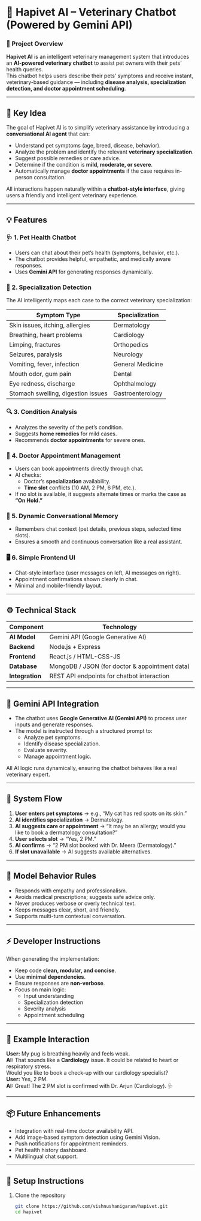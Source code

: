 # 🐾 Hapivet AI – Veterinary Chatbot (Powered by Gemini API)

### 🚀 Project Overview
**Hapivet AI** is an intelligent veterinary management system that introduces an **AI-powered veterinary chatbot** to assist pet owners with their pets’ health queries.  
This chatbot helps users describe their pets’ symptoms and receive instant, veterinary-based guidance — including **disease analysis, specialization detection, and doctor appointment scheduling**.

---

## 🧠 Key Idea

The goal of Hapivet AI is to simplify veterinary assistance by introducing a **conversational AI agent** that can:
- Understand pet symptoms (age, breed, disease, behavior).
- Analyze the problem and identify the relevant **veterinary specialization**.
- Suggest possible remedies or care advice.
- Determine if the condition is **mild, moderate, or severe**.
- Automatically manage **doctor appointments** if the case requires in-person consultation.

All interactions happen naturally within a **chatbot-style interface**, giving users a friendly and intelligent veterinary experience.

---

## 💡 Features

### 🩺 1. Pet Health Chatbot
- Users can chat about their pet’s health (symptoms, behavior, etc.).
- The chatbot provides helpful, empathetic, and medically aware responses.
- Uses **Gemini API** for generating responses dynamically.

### 🧩 2. Specialization Detection
The AI intelligently maps each case to the correct veterinary specialization:

| Symptom Type | Specialization |
|---------------|----------------|
| Skin issues, itching, allergies | Dermatology |
| Breathing, heart problems | Cardiology |
| Limping, fractures | Orthopedics |
| Seizures, paralysis | Neurology |
| Vomiting, fever, infection | General Medicine |
| Mouth odor, gum pain | Dental |
| Eye redness, discharge | Ophthalmology |
| Stomach swelling, digestion issues | Gastroenterology |

### 🔍 3. Condition Analysis
- Analyzes the severity of the pet’s condition.
- Suggests **home remedies** for mild cases.
- Recommends **doctor appointments** for severe ones.

### 📅 4. Doctor Appointment Management
- Users can book appointments directly through chat.  
- AI checks:
  - Doctor’s **specialization** availability.  
  - **Time slot** conflicts (10 AM, 2 PM, 6 PM, etc.).  
- If no slot is available, it suggests alternate times or marks the case as **“On Hold.”**

### 💬 5. Dynamic Conversational Memory
- Remembers chat context (pet details, previous steps, selected time slots).
- Ensures a smooth and continuous conversation like a real assistant.

### 🖥️ 6. Simple Frontend UI
- Chat-style interface (user messages on left, AI messages on right).  
- Appointment confirmations shown clearly in chat.  
- Minimal and mobile-friendly layout.

---

## ⚙️ Technical Stack

| Component | Technology |
|------------|-------------|
| **AI Model** | Gemini API (Google Generative AI) |
| **Backend** | Node.js + Express |
| **Frontend** | React.js / HTML-CSS-JS |
| **Database** | MongoDB / JSON (for doctor & appointment data) |
| **Integration** | REST API endpoints for chatbot interaction |

---

## 🧠 Gemini API Integration

- The chatbot uses **Google Generative AI (Gemini API)** to process user inputs and generate responses.
- The model is instructed through a structured prompt to:
  - Analyze pet symptoms.
  - Identify disease specialization.
  - Evaluate severity.
  - Manage appointment logic.

All AI logic runs dynamically, ensuring the chatbot behaves like a real veterinary expert.

---

## 🧩 System Flow

1. **User enters pet symptoms** → e.g., “My cat has red spots on its skin.”  
2. **AI identifies specialization** → Dermatology.  
3. **AI suggests care or appointment** → “It may be an allergy; would you like to book a dermatology consultation?”  
4. **User selects slot** → “Yes, 2 PM.”  
5. **AI confirms** → “2 PM slot booked with Dr. Meera (Dermatology).”  
6. **If slot unavailable** → AI suggests available alternatives.  

---

## 🔐 Model Behavior Rules

- Responds with empathy and professionalism.  
- Avoids medical prescriptions; suggests safe advice only.  
- Never produces verbose or overly technical text.  
- Keeps messages clear, short, and friendly.  
- Supports multi-turn contextual conversation.

---

## ⚡ Developer Instructions

When generating the implementation:
- Keep code **clean, modular, and concise**.  
- Use **minimal dependencies**.  
- Ensure responses are **non-verbose**.  
- Focus on main logic:
  - Input understanding  
  - Specialization detection  
  - Severity analysis  
  - Appointment scheduling  

---

## 🧾 Example Interaction

**User:** My pug is breathing heavily and feels weak.  
**AI:** That sounds like a **Cardiology** issue. It could be related to heart or respiratory stress.  
Would you like to book a check-up with our cardiology specialist?  
**User:** Yes, 2 PM.  
**AI:** Great! The 2 PM slot is confirmed with Dr. Arjun (Cardiology). 🩺

---

## 📦 Future Enhancements

- Integration with real-time doctor availability API.  
- Add image-based symptom detection using Gemini Vision.  
- Push notifications for appointment reminders.  
- Pet health history dashboard.  
- Multilingual chat support.

---

## 🧰 Setup Instructions

1. Clone the repository  
   ```bash
   git clone https://github.com/vishnushanigaram/hapivet.git
   cd hapivet
